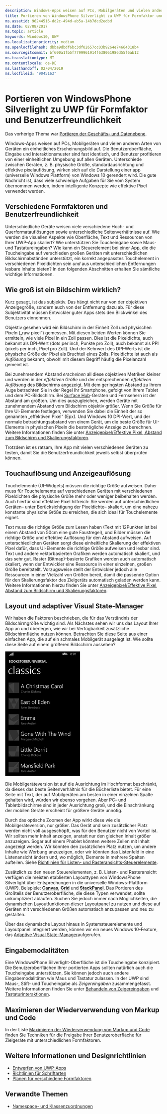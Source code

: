 ```yaml
---
description: Windows-Apps weisen auf PCs, Mobilgeräten und vielen anderen Arten von Geräten ein einheitliches Erscheinungsbild auf. Die Benutzeroberfläche, Eingabe und Interaktionsmuster sind fast identisch, und Benutzer profitieren von einer einheitlichen Umgebung auf allen Geräten.
title: Portieren von WindowsPhone Silverlight zu UWP für Formfaktor und Benutzerfreundlichkeit
ms.assetid: 96244516-dd2c-494d-ab5a-14b7dcd2edbd
ms.date: 02/08/2017
ms.topic: article
keywords: Windows10, UWP
ms.localizationpriority: medium
ms.openlocfilehash: dbba9dbdf6bc3df02657cc03b9264e74664318b4
ms.sourcegitcommit: bf600a1fb5f7799961914f638061986d55f6ab12
ms.translationtype: MT
ms.contentlocale: de-DE
ms.lasthandoff: 02/04/2019
ms.locfileid: "9045163"
---
```

#  <a name="porting-windowsphone-silverlight-to-uwp-for-form-factor-and-ux"></a>Portieren von WindowsPhone Silverlight zu UWP für Formfaktor und Benutzerfreundlichkeit


Das vorherige Thema war [Portieren der Geschäfts- und Datenebene](wpsl-to-uwp-business-and-data.md).

Windows-Apps weisen auf PCs, Mobilgeräten und vielen anderen Arten von Geräten ein einheitliches Erscheinungsbild auf. Die Benutzeroberfläche, Eingabe und Interaktionsmuster sind fast identisch, und Benutzer profitieren von einer einheitlichen Umgebung auf allen Geräten. Unterschiede zwischen Geräten, z. B. physische Größe, standardausrichtung und effektive pixelauflösung, wirken sich auf die Darstellung einer app (universelle Windows Plattform) von Windows 10 gerendert wird. Die gute Nachricht ist, dass viele schwierige Aufgaben für Sie vom System übernommen werden, indem intelligente Konzepte wie effektive Pixel verwendet werden.

## <a name="different-form-factors-and-user-experience"></a>Verschiedene Formfaktoren und Benutzerfreundlichkeit

Unterschiedliche Geräte weisen viele verschiedene Hoch- und Querformatauflösungen sowie unterschiedliche Seitenverhältnisse auf. Wie werden die visuellen Aspekte wie Oberfläche, Text und Ressourcen von Ihrer UWP-App skaliert? Wie unterstützen Sie Toucheingabe sowie Maus- und Tastatureingaben? Wie kann ein Steuerelement bei einer App, die die Toucheingabe auf verschieden großen Geräten mit unterschiedlichen Bildschirmabständen unterstützt, ein korrekt angepasstes Touchelement in verschiedenen Pixeldichten sein *und* aus unterschiedlichen Entfernungen lesbare Inhalte bieten? In den folgenden Abschnitten erhalten Sie sämtliche wichtige Informationen.

## <a name="what-is-the-size-of-a-screen-really"></a>Wie groß ist ein Bildschirm wirklich?

Kurz gesagt, ist das subjektiv. Das hängt nicht nur von der objektiven Anzeigegröße, sondern auch von der Entfernung dazu ab. Für diese Subjektivität müssen Entwickler guter Apps stets den Blickwinkel des Benutzers einnehmen.

Objektiv gesehen wird ein Bildschirm in der Einheit Zoll und physischen Pixeln („raw pixel“) gemessen. Mit diesen beiden Werten können Sie ermitteln, wie viele Pixel in ein Zoll passen. Dies ist die Pixeldichte, auch bekannt als DPI-Wert (dots per inch, Punkte pro Zoll), auch bekannt als PPI (pixels per inch, Pixel pro Zoll). Und der Kehrwert des DPI-Werts ist die physische Größe der Pixel als Bruchteil eines Zolls. Pixeldichte ist auch als *Auflösung* bekannt, obwohl mit diesem Begriff häufig die Pixelanzahl gemeint ist.

Bei zunehmendem Abstand *erscheinen* all diese objektiven Metriken kleiner und werden in der *effektiven Größe* und der entsprechenden *effektiven Auflösung* des Bildschirms angezeigt. Mit dem geringsten Abstand zu Ihrem Auge betrachten Sie in der Regel Ihr Smartphone, gefolgt von Ihrem Tablet und dem PC-Bildschirm. Bei [Surface Hub](https://www.microsoft.com/microsoft-surface-hub)-Geräten und Fernsehern ist der Abstand am größten. Um dies auszugleichen, werden Geräte mit zunehmendem Abstand vom Bildschirm objektiv größer. Wenn Sie Größe für Ihre UI-Elemente festlegen, verwenden Sie dabei die Einheit der so genannten „effektiven Pixel“ (Epx). Und Windows 10 DPI-Wert, und der normale betrachtungsabstand von einem Gerät, um die beste Größe für UI-Elemente in physischen Pixeln die bestmögliche Anzeige zu berechnen. Weitere Informationen finden Sie unter [Anzeigepixel/Effektive Pixel, Abstand zum Bildschirm und Skalierungsfaktoren](wpsl-to-uwp-porting-xaml-and-ui.md).

Trotzdem ist es ratsam, Ihre App mit vielen verschiedenen Geräten zu testen, damit Sie die Benutzerfreundlichkeit jeweils selbst überprüfen können.

## <a name="touch-resolution-and-viewing-resolution"></a>Touchauflösung und Anzeigeauflösung

Touchelemente (UI-Widgets) müssen die richtige Größe aufweisen. Daher muss für Touchelemente auf verschiedenen Geräten mit verschiedenen Pixeldichten die physische Größe mehr oder weniger beibehalten werden. Auch hierfür sind effektive Pixel hilfreich: Sie werden auf unterschiedlichen Geräten– unter Berücksichtigung der Pixeldichte– skaliert, um eine nahezu konstante physische Größe zu erreichen, die sich ideal für Touchelemente eignet.

Text muss die richtige Größe zum Lesen haben (Text mit 12Punkten ist bei einem Abstand von 50cm eine gute Faustregel), und Bilder müssen die richtige Größe und effektive Auflösung für den Abstand aufweisen. Auf unterschiedlichen Geräten sorgt diese einheitliche Skalierung der effektiven Pixel dafür, dass UI-Elemente die richtige Größe aufweisen und lesbar sind. Text und andere vektorbasierten Grafiken werden automatisch skaliert, und das sehr gut. Raster (Bitmap)-basierte Grafiken werden auch automatisch skaliert, wenn der Entwickler eine Ressource in einer einzelnen, großen Größe bereitstellt. Vorzugsweise stellt der Entwickler jedoch alle Ressourcen in einer Vielzahl von Größen bereit, damit die passende Option für den Skalierungsfaktor des Zielgeräts automatisch geladen werden kann. Weitere Informationen hierzu finden Sie unter [Anzeigepixel/Effektive Pixel, Abstand zum Bildschirm und Skalierungsfaktoren](wpsl-to-uwp-porting-xaml-and-ui.md).

## <a name="layout-and-adaptive-visual-state-manager"></a>Layout und adaptiver Visual State-Manager

Wir haben die Faktoren beschrieben, die für das Verständnis der Bildschirmgröße wichtig sind. Als Nächstes sehen wir uns das Layout Ihrer App an und überlegen, wie wir bei Verfügbarkeit zusätzliche Bildschirmfläche nutzen können. Betrachten Sie diese Seite aus einer einfachen App, die auf ein schmales Mobilgerät ausgelegt ist. Wie sollte diese Seite auf einem größeren Bildschirm aussehen?

![Die portierte Windows Phone Store-App](images/wpsl-to-uwp-case-studies/c01-04-uni-phone-app-ported.png)

Die Mobilgeräteversion ist auf die Ausrichtung im Hochformat beschränkt, da dieses das beste Seitenverhältnis für die Bücherliste bietet. Für eine Seite mit Text, der auf Mobilgeräten am besten in einer einzelnen Spalte gehalten wird, würden wir ebenso vorgehen. Aber PC- und Tabletbildschirme sind in jeder Ausrichtung groß, und die Einschränkung der mobilen Geräte erscheint für größere Geräte unnötig.

Durch das optische Zoomen der App wirkt diese wie die Mobilgeräteversion, nur größer. Das Gerät und sein zusätzlicher Platz werden nicht voll ausgeschöpft, was für den Benutzer nicht von Vorteil ist. Wir sollten mehr Inhalt anzeigen, anstatt nur den gleichen Inhalt größer anzuzeigen. Sogar auf einem Phablet könnten weitere Zeilen mit Inhalt angezeigt werden. Wir könnten den zusätzlichen Platz nutzen, um andere Inhalte wie Werbung anzuzeigen, oder wir könnten das Listenfeld in eine Listenansicht ändern und, wo möglich, Elemente in mehrere Spalten aufteilen. Siehe [Richtlinien für Listen- und Rasteransichts-Steuerelemente](https://msdn.microsoft.com/library/windows/apps/mt186889).

Zusätzlich zu den neuen Steuerelementen, z. B. Listen- und Rasteransicht verfügen die meisten etablierten Layouttypen von WindowsPhone Silverlight über Entsprechungen in die universelle Windows-Plattform (UWP). Beispiele: [**Canvas**](https://msdn.microsoft.com/library/windows/apps/br209267), [**Grid**](https://msdn.microsoft.com/library/windows/apps/br242704) und [**StackPanel**](https://msdn.microsoft.com/library/windows/apps/br209635). Das Portieren des Großteils der Benutzeroberfläche, die diese Typen verwendet, sollte unkompliziert ablaufen. Suchen Sie jedoch immer nach Möglichkeiten, die dynamischen Layoutfunktionen dieser Layoutpanel zu nutzen und diese auf Geräten mit verschiedenen Größen automatisch anzupassen und neu zu gestalten.

Über das dynamische Layout hinaus in Systemsteuerelemente und Layoutpanel integriert werden, können wir ein neues Windows 10-Feature, das [Adaptive Visual State-Manager](wpsl-to-uwp-porting-xaml-and-ui.md)aufgerufen.

## <a name="input-modalities"></a>Eingabemodalitäten

Eine WindowsPhone Silverlight-Oberfläche ist die Toucheingabe konzipiert. Die Benutzeroberflächen Ihrer portierten Apps sollten natürlich auch die Toucheingabe unterstützen, Sie können jedoch auch andere Eingabemodalitäten wie Maus und Tastatur zulassen. In der UWP sind Maus-, Stift- und Toucheingabe als *Zeigereingaben* zusammengefasst. Weitere Informationen finden Sie unter [Behandeln von Zeigereingaben](https://msdn.microsoft.com/library/windows/apps/mt404610) und [Tastaturinteraktionen](https://msdn.microsoft.com/library/windows/apps/mt185607).

## <a name="maximizing-markup-and-code-re-use"></a>Maximieren der Wiederverwendung von Markup und Code

In der Liste [Maximieren der Wiederverwendung von Markup und Code](wpsl-to-uwp-porting-to-a-uwp-project.md) finden Sie Techniken für die Freigabe Ihrer Benutzeroberfläche für Zielgeräte mit unterschiedlichen Formfaktoren.

## <a name="more-info-and-design-guidelines"></a>Weitere Informationen und Designrichtlinien

-   [Entwerfen von UWP-Apps](https://dev.windows.com/design)
-   [Richtlinien für Schriftarten](https://msdn.microsoft.com/library/windows/apps/hh700394)
-   [Planen für verschiedene Formfaktoren](https://msdn.microsoft.com/library/windows/apps/dn958435)

## <a name="related-topics"></a>Verwandte Themen

* [Namespace- und Klassenzuordnungen](wpsl-to-uwp-namespace-and-class-mappings.md)

